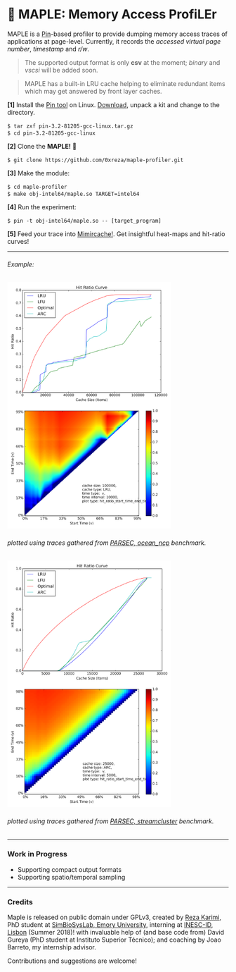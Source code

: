 # :maple_leaf: MAPLE: **M**emory **A**ccess **P**rofi**LE**r

MAPLE is a [Pin](https://software.intel.com/en-us/articles/pin-a-dynamic-binary-instrumentation-tool)-based profiler to provide dumping memory access traces of applications at page-level. Currently, it records the _accessed virtual page number_, _timestamp_ and _r/w_. 
> The supported output format is only **csv** at the moment; _binary_ and _vscsi_ will be added soon.

> MAPLE has a built-in LRU cache helping to eliminate redundant items which may get answered by front layer caches.

**[1]** Install the [Pin tool](https://software.intel.com/en-us/articles/pin-a-dynamic-binary-instrumentation-tool)  on Linux. [Download](https://software.intel.com/en-us/articles/pin-a-binary-instrumentation-tool-downloads), unpack a kit and change to the directory.

    $ tar zxf pin-3.2-81205-gcc-linux.tar.gz
    $ cd pin-3.2-81205-gcc-linux

**[2]** Clone the __MAPLE!__ :maple_leaf:

    $ git clone https://github.com/0xreza/maple-profiler.git

**[3]** Make the module:

    $ cd maple-profiler
    $ make obj-intel64/maple.so TARGET=intel64

**[4]** Run the experiment:

    $ pin -t obj-intel64/maple.so -- [target_program]

**[5]** Feed your trace into [Mimircache!](http://mimircache.info/). Get insightful heat-maps and hit-ratio curves! 


****

###### Example:

<div style="display:block; width: 100%;">


<img alt="mimircache maple hit-ratio curve" style="float: left;"  height="280" src="hrc_ocean_ncp.png" />

<img alt="mimircache maple heatmap" height="280"  src="heatmap_ocean_ncp.png" />

</div>

###### _plotted using traces gathered from [PARSEC, ocean_ncp](http://parsec.cs.princeton.edu) benchmark._

<div style="display:block; width: 100%;">

<img alt="mimircache maple hit-ratio curve" style="float: left;"  height="280" src="hrc.png" />

<img alt="mimircache maple heatmap" height="280"  src="heatmap.png" />

</div>

###### _plotted using traces gathered from [PARSEC, streamcluster](http://parsec.cs.princeton.edu) benchmark._

------------------------
### Work in Progress

-   Supporting compact output formats
-   Supporting spatio/temporal sampling 

------------------------
### Credits
Maple is released on public domain under GPLv3, created by [Reza Karimi](http://0xreza.com), PhD student at [SimBioSysLab, Emory University](https://simbiosyslab.github.io/), interning at [INESC-ID, Lisbon](http://inesc-id.pt) (Summer 2018)! with invaluable help of (and base code from) David Gureya (PhD student at Instituto Superior Técnico); and coaching by Joao Barreto, my internship advisor.

Contributions and suggestions are welcome!
